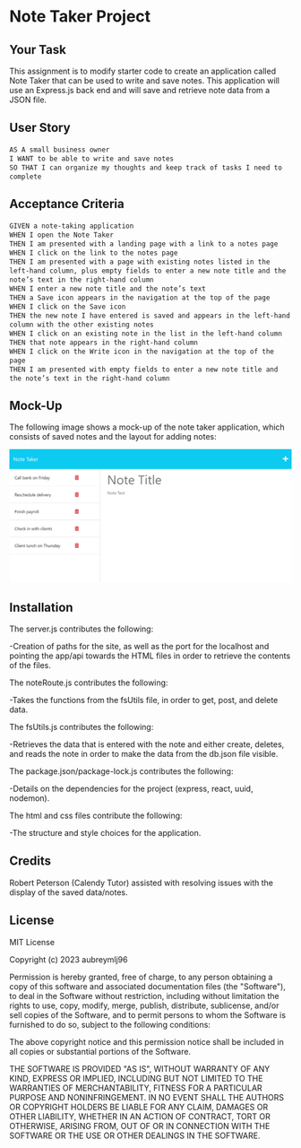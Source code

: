 # Note Taker Project

## Your Task

This assignment is to modify starter code to create an application called Note Taker that can be used to write and save notes. This application will use an Express.js back end and will save and retrieve note data from a JSON file.

## User Story

```
AS A small business owner
I WANT to be able to write and save notes
SO THAT I can organize my thoughts and keep track of tasks I need to complete
```


## Acceptance Criteria

```
GIVEN a note-taking application
WHEN I open the Note Taker
THEN I am presented with a landing page with a link to a notes page
WHEN I click on the link to the notes page
THEN I am presented with a page with existing notes listed in the left-hand column, plus empty fields to enter a new note title and the note’s text in the right-hand column
WHEN I enter a new note title and the note’s text
THEN a Save icon appears in the navigation at the top of the page
WHEN I click on the Save icon
THEN the new note I have entered is saved and appears in the left-hand column with the other existing notes
WHEN I click on an existing note in the list in the left-hand column
THEN that note appears in the right-hand column
WHEN I click on the Write icon in the navigation at the top of the page
THEN I am presented with empty fields to enter a new note title and the note’s text in the right-hand column
```

## Mock-Up

The following image shows a mock-up of the note taker application, which consists of saved notes and the layout for adding notes:

![Image showing the note taker layout page once user selects Get Started on the landing page.](./assets/11-express-homework-demo-01.png)

## Installation

The server.js contributes the following:

-Creation of paths for the site, as well as the port for the localhost and pointing the app/api towards the HTML files in order to retrieve the contents of the files.

The noteRoute.js contributes the following:

-Takes the functions from the fsUtils file, in order to get, post, and delete data.

The fsUtils.js contributes the following:

-Retrieves the data that is entered with the note and either create, deletes, and reads the note in order to make the data from the db.json file visible.

The package.json/package-lock.js contributes the following:

-Details on the dependencies for the project (express, react, uuid, nodemon).

The html and css files contribute the following:

-The structure and style choices for the application.

## Credits

Robert Peterson (Calendy Tutor) assisted with resolving issues with the display of the saved data/notes.

## License

MIT License

Copyright (c) 2023 aubreymlj96

Permission is hereby granted, free of charge, to any person obtaining a copy
of this software and associated documentation files (the "Software"), to deal
in the Software without restriction, including without limitation the rights
to use, copy, modify, merge, publish, distribute, sublicense, and/or sell
copies of the Software, and to permit persons to whom the Software is
furnished to do so, subject to the following conditions:

The above copyright notice and this permission notice shall be included in all
copies or substantial portions of the Software.

THE SOFTWARE IS PROVIDED "AS IS", WITHOUT WARRANTY OF ANY KIND, EXPRESS OR
IMPLIED, INCLUDING BUT NOT LIMITED TO THE WARRANTIES OF MERCHANTABILITY,
FITNESS FOR A PARTICULAR PURPOSE AND NONINFRINGEMENT. IN NO EVENT SHALL THE
AUTHORS OR COPYRIGHT HOLDERS BE LIABLE FOR ANY CLAIM, DAMAGES OR OTHER
LIABILITY, WHETHER IN AN ACTION OF CONTRACT, TORT OR OTHERWISE, ARISING FROM,
OUT OF OR IN CONNECTION WITH THE SOFTWARE OR THE USE OR OTHER DEALINGS IN THE
SOFTWARE.